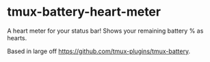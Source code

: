 # tmux-battery-heart-meter
A heart meter for your status bar! Shows your remaining battery % as hearts.

Based in large off https://github.com/tmux-plugins/tmux-battery.
